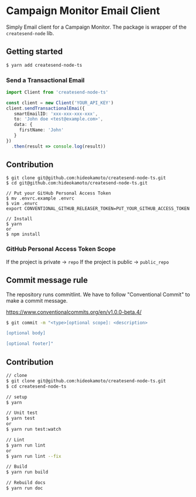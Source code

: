 # Campaign Monitor Email Client

Simply Email client for a Campaign Monitor.
The package is wrapper of the `createsend-node` lib.


## Getting started

```bash
$ yarn add createsend-node-ts
```

### Send a Transactional Email

```typescript
import Client from 'createsend-node-ts'

const client = new Client('YOUR_API_KEY')
client.sendTransactionalEmai({
   smartEmailID: 'xxx-xxx-xxx-xxx',
   to: 'John doe <test@example.com>',
   data: {
     firstName: 'John'
   }
})
  .then(result => console.log(result))
```

## Contribution

```
$ git clone git@github.com:hideokamoto/createsend-node-ts.git
$ cd git@github.com:hideokamoto/createsend-node-ts.git

// Put your GitHub Personal Access Token
$ mv .envrc.example .envrc
$ vim .envrc
export CONVENTIONAL_GITHUB_RELEASER_TOKEN=PUT_YOUR_GITHUB_ACCESS_TOKEN

// Install
$ yarn
or
$ npm install
```

### GitHub Personal Access Token Scope

If the project is private -> `repo`
If the project is public -> `public_repo`

## Commit message rule

The repository runs commitlint.
We have to follow "Conventional Commit" to make a commit message.

https://www.conventionalcommits.org/en/v1.0.0-beta.4/

```bash
$ git commit -m "<type>[optional scope]: <description>

[optional body]

[optional footer]"
```

## Contribution

```bash
// clone
$ git clone git@github.com:hideokamoto/createsend-node-ts.git
$ cd createsend-node-ts

// setup
$ yarn

// Unit test
$ yarn test
or
$ yarn run test:watch

// Lint
$ yarn run lint
or
$ yarn run lint --fix

// Build
$ yarn run build

// Rebuild docs
$ yarn run doc
```